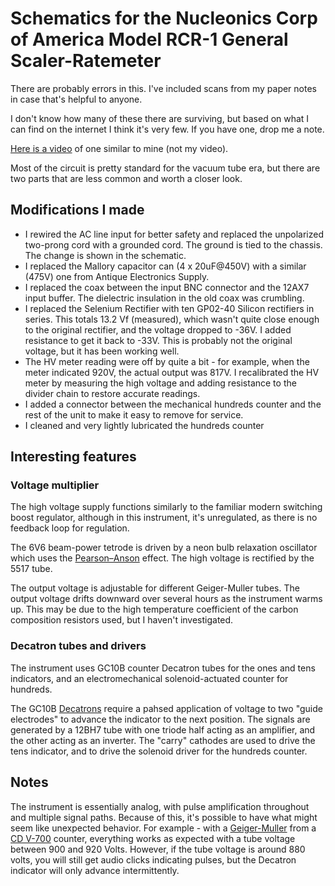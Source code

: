# Schematics for the Nucleonics Corp of America Model RCR-1 General Scaler-Ratemeter

There are probably errors in this. I've included scans from my paper notes in case that's helpful to anyone.

I don't know how many of these there are surviving, but based on what I can find on the internet I think it's very few. If you have one, drop me a note.

[Here is a video](https://www.youtube.com/watch?v=L2IJisdT82M&ab_channel=GeigerCounterVirtualMuseum) of one similar to mine (not my video).

Most of the circuit is pretty standard for the vacuum tube era, but there are two parts that are less common and worth a closer look.

## Modifications I made

* I rewired the AC line input for better safety and replaced the unpolarized two-prong cord with a grounded cord. The ground is tied to the chassis. The change is shown in the schematic.
* I replaced the Mallory capacitor can (4 x 20uF@450V) with a similar (475V) one from Antique Electronics Supply.
* I replaced the coax between the input BNC connector and the 12AX7 input buffer. The dielectric insulation in the old coax was crumbling.
* I replaced the Selenium Rectifier with ten GP02-40 Silicon rectifiers in series. This totals 13.2 Vf (measured), which wasn't quite close enough to the original rectifier, and the voltage dropped to -36V. I added resistance to get it back to -33V. This is probably not the original voltage, but it has been working well.
* The HV meter reading were off by quite a bit - for example, when the meter indicated 920V, the actual output was 817V. I recalibrated the HV meter by measuring the high voltage and adding resistance to the divider chain to restore accurate readings.
* I added a connector between the mechanical hundreds counter and the rest of the unit to make it easy to remove for service.
* I cleaned and very lightly lubricated the hundreds counter

## Interesting features

### Voltage multiplier

The high voltage supply functions similarly to the familiar modern switching boost regulator, although in this instrument, it's unregulated, as there is no feedback loop for regulation.

The 6V6 beam-power tetrode is driven by a neon bulb relaxation oscillator which uses the [Pearson–Anson](https://en.wikipedia.org/wiki/Pearson%E2%80%93Anson_effect) effect. The high voltage is rectified by the 5517 tube.

The output voltage is adjustable for different Geiger-Muller tubes. The output voltage drifts downward over several hours as the instrument warms up. This may be due to the high temperature coefficient of the carbon composition resistors used, but I haven't investigated.

### Decatron tubes and drivers

The instrument uses GC10B counter Decatron tubes for the ones and tens indicators, and an electromechanical solenoid-actuated counter for hundreds.

The GC10B [Decatrons](https://en.wikipedia.org/wiki/Dekatron) require a pahsed application of voltage to two "guide electrodes" to advance the indicator to the next position. The signals are generated by a 12BH7 tube with one triode half acting as an amplifier, and the other acting as an inverter. The "carry" cathodes are used to drive the tens indicator, and to drive the solenoid driver for the hundreds counter.

## Notes

The instrument is essentially analog, with pulse amplification throughout and multiple signal paths. Because of this, it's possible to have what might seem like unexpected behavior. For example - with a [Geiger-Muller](https://en.wikipedia.org/wiki/Geiger%E2%80%93M%C3%BCller_tube) from a [CD V-700](https://en.wikipedia.org/wiki/CD_V-700) counter, everything works as expected with a tube voltage between 900 and 920 Volts. However, if the tube voltage is around 880 volts, you will still get audio clicks indicating pulses, but the Decatron indicator will only advance intermittently.
